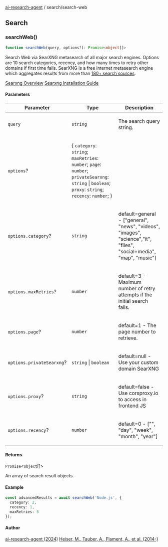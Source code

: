 [ai-research-agent](../index.md) / search/search-web

## Search

### searchWeb()

```ts
function searchWeb(query, options?): Promise<object[]>
```

Search Web via SearXNG metasearch of all major search engines.
Options are 10 search categories, recency, and how many
times to retry other domains if first time fails.
SearXNG is a free internet metasearch engine which aggregates results from
 more than [180+ search sources](https://docs.searxng.org/user/configured_engines.html).

[Searxng Overview](https://medium.com/@elmo92/search-in-peace-with-searxng-an-alternative-search-engine-that-keeps-your-searches-private-accd8cddd6fc)
[Searxng Installation Guide](https://github.com/searxng/searxng-docker/tree/master)

#### Parameters

<table>
<thead>
<tr>
<th>Parameter</th>
<th>Type</th>
<th>Description</th>
</tr>
</thead>
<tbody>
<tr>
<td>

`query`

</td>
<td>

`string`

</td>
<td>

The search query string.

</td>
</tr>
<tr>
<td>

`options`?

</td>
<td>

\{ `category`: `string`; `maxRetries`: `number`; `page`: `number`; `privateSearxng`: `string` \| `boolean`; `proxy`: `string`; `recency`: `number`; \}

</td>
<td>

</td>
</tr>
<tr>
<td>

`options.category`?

</td>
<td>

`string`

</td>
<td>

default=general - ["general", "news", "videos", "images",
 "science","it", "files", "social+media",  "map", "music"]

</td>
</tr>
<tr>
<td>

`options.maxRetries`?

</td>
<td>

`number`

</td>
<td>

default=3 - Maximum number of retry attempts if the initial search fails.

</td>
</tr>
<tr>
<td>

`options.page`?

</td>
<td>

`number`

</td>
<td>

default=1 - The page number to retrieve.

</td>
</tr>
<tr>
<td>

`options.privateSearxng`?

</td>
<td>

`string` \| `boolean`

</td>
<td>

default=null - Use your custom domain SearXNG

</td>
</tr>
<tr>
<td>

`options.proxy`?

</td>
<td>

`string`

</td>
<td>

default=false - Use corsproxy.io to access in frontend JS

</td>
</tr>
<tr>
<td>

`options.recency`?

</td>
<td>

`number`

</td>
<td>

default=0 - ["", "day", "week", "month", "year"]

</td>
</tr>
</tbody>
</table>

#### Returns

`Promise`&lt;`object`[]&gt;

An array of search result objects.

#### Example

```ts
const advancedResults = await searchWeb('Node.js', {
  category: 2,
  recency: 1,
  maxRetries: 5
});
```

#### Author

[ai-research-agent (2024)](https://airesearch.js.org)
[Heiser, M., Tauber, A., Flament, A., et al. (2014-)](https://github.com/searxng/searxng/graphs/contributors)
